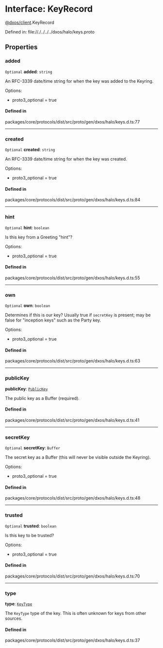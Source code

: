 # Interface: KeyRecord

[@dxos/client](../modules/dxos_client.md).KeyRecord

Defined in:
  file://./../../../dxos/halo/keys.proto

## Properties

### added

 `Optional` **added**: `string`

An RFC-3339 date/time string for when the key was added to the Keyring.

Options:
  - proto3_optional = true

#### Defined in

packages/core/protocols/dist/src/proto/gen/dxos/halo/keys.d.ts:77

___

### created

 `Optional` **created**: `string`

An RFC-3339 date/time string for when the key was created.

Options:
  - proto3_optional = true

#### Defined in

packages/core/protocols/dist/src/proto/gen/dxos/halo/keys.d.ts:84

___

### hint

 `Optional` **hint**: `boolean`

Is this key from a Greeting "hint"?

Options:
  - proto3_optional = true

#### Defined in

packages/core/protocols/dist/src/proto/gen/dxos/halo/keys.d.ts:55

___

### own

 `Optional` **own**: `boolean`

Determines if this is our key?
Usually true if `secretKey` is present; may be false for "inception keys" such as the Party key.

Options:
  - proto3_optional = true

#### Defined in

packages/core/protocols/dist/src/proto/gen/dxos/halo/keys.d.ts:63

___

### publicKey

 **publicKey**: [`PublicKey`](../classes/dxos_client.PublicKey.md)

The public key as a Buffer (required).

#### Defined in

packages/core/protocols/dist/src/proto/gen/dxos/halo/keys.d.ts:41

___

### secretKey

 `Optional` **secretKey**: `Buffer`

The secret key as a Buffer (this will never be visible outside the Keyring).

Options:
  - proto3_optional = true

#### Defined in

packages/core/protocols/dist/src/proto/gen/dxos/halo/keys.d.ts:48

___

### trusted

 `Optional` **trusted**: `boolean`

Is this key to be trusted?

Options:
  - proto3_optional = true

#### Defined in

packages/core/protocols/dist/src/proto/gen/dxos/halo/keys.d.ts:70

___

### type

 **type**: [`KeyType`](../enums/dxos_client.KeyType.md)

The `KeyType` type of the key. This is often unknown for keys from other sources.

#### Defined in

packages/core/protocols/dist/src/proto/gen/dxos/halo/keys.d.ts:37
